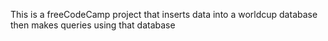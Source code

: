This is a freeCodeCamp project that inserts data into a worldcup database then makes queries using that database
